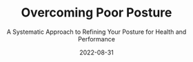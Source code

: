 ---
date: 2022-08-31
dateYear: 2022
isbn: 9781947554009
title: Overcoming Poor Posture
subtitle: A Systematic Approach to Refining Your Posture for Health and Performance
description: "Written by two physical therapists who have worked with thousands of people around the world, Overcoming Poor Posture is based on one simple idea: there is no such thing as perfect posture. No two bodies are alike, and we'll teach you how to find your own best alignment so you can live each day in health and comfort while performing your best in all the activities that matter to you. Instead of a painful issue to fix, you'll learn to think of your postural alignment as a dynamic component of how you sit, stand, and move in your body."
cover: cover-overcoming-poor-posture.jpeg
coverGoogle: 
pageCount: 132
authors: 
- Steven Low
- Jarlo Ilano
publishers: Battle Ground Creative
published: 2017-12
publishedYear: 2017
shelves:
- non-fiction
- health
---